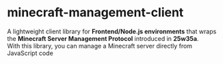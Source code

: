 # minecraft-management-client

A lightweight client library for **Frontend/Node.js environments** that wraps the **Minecraft Server Management Protocol** introduced in **25w35a**.  
With this library, you can manage a Minecraft server directly from JavaScript code

